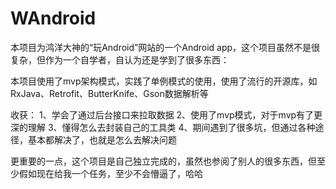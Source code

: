 # WAndroid

本项目为鸿洋大神的“玩Android”网站的一个Android app，这个项目虽然不是很复杂，但作为一个自学者，自认为还是学到了很多东西：

本项目使用了mvp架构模式，实践了单例模式的使用，使用了流行的开源库，如RxJava、Retrofit、ButterKnife、Gson数据解析等

收获：
1、学会了通过后台接口来拉取数据
2、使用了mvp模式，对于mvp有了更深的理解
3、懂得怎么去封装自己的工具类
4、期间遇到了很多坑，但通过各种途径，基本都解决了，也就是怎么去解决问题

更重要的一点，这个项目是自己独立完成的，虽然也参阅了别人的很多东西，但至少假如现在给我一个任务，至少不会懵逼了，哈哈







